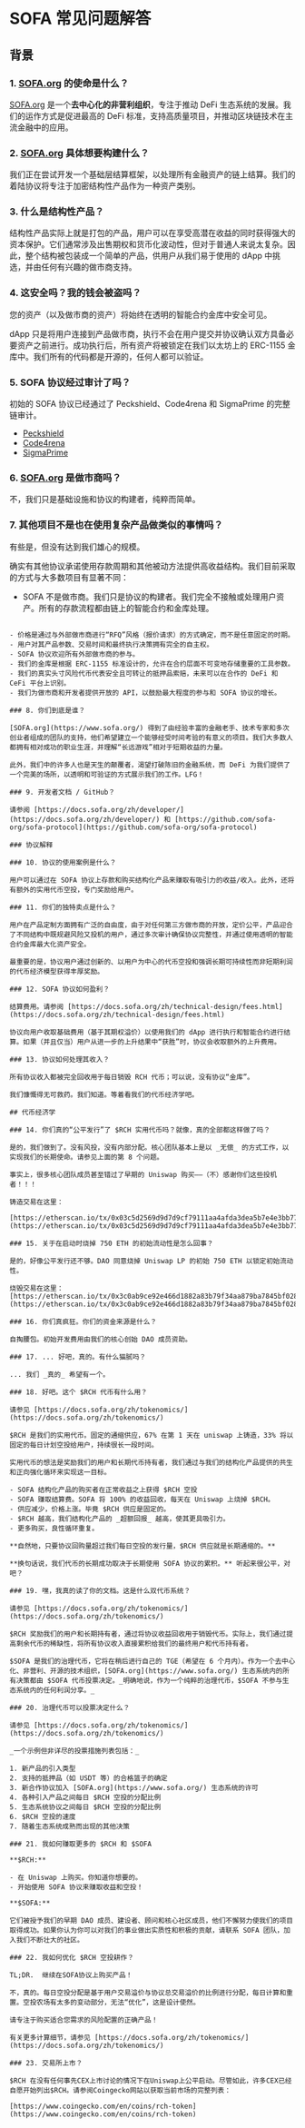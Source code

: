 
# SOFA 常见问题解答

## 背景

### 1. [SOFA.org](https://www.sofa.org/) 的使命是什么？

[SOFA.org](https://www.sofa.org/) 是一个**去中心化的非营利组织**，专注于推动 DeFi 生态系统的发展。我们的运作方式是促进最高的 DeFi 标准，支持高质量项目，并推动区块链技术在主流金融中的应用。

### 2. [SOFA.org](https://www.sofa.org/) 具体想要构建什么？

我们正在尝试开发一个基础层结算框架，以处理所有金融资产的链上结算。我们的着陆协议将专注于加密结构性产品作为一种资产类别。

### 3. 什么是结构性产品？

结构性产品实际上就是打包的产品，用户可以在享受高潜在收益的同时获得强大的资本保护。它们通常涉及出售期权和货币化波动性，但对于普通人来说太复杂。因此，整个结构被包装成一个简单的产品，供用户从我们易于使用的 dApp 中挑选，并由任何有兴趣的做市商支持。

### 4. 这安全吗？我的钱会被盗吗？

您的资产（以及做市商的资产）将始终在透明的智能合约金库中安全可见。

dApp 只是将用户连接到产品做市商，执行不会在用户提交并协议确认双方具备必要资产之前进行。成功执行后，所有资产将被锁定在我们以太坊上的 ERC-1155 金库中。我们所有的代码都是开源的，任何人都可以验证。

### 5. SOFA 协议经过审计了吗？

初始的 SOFA 协议已经通过了 Peckshield、Code4rena 和 SigmaPrime 的完整链审计。
  - [Peckshield](https://github.com/peckshield/publications/blob/master/audit_reports/PeckShield-Audit-Report-Sofa-v1.0.pdf)
  - [Code4rena](https://code4rena.com/reports/2024-05-sofa-pro-league)
  - [SigmaPrime](https://github.com/sigp/public-audits/blob/master/reports/sofa/review.pdf)

### 6. [SOFA.org](https://www.sofa.org/) 是做市商吗？

不，我们只是基础设施和协议的构建者，纯粹而简单。

### 7. 其他项目不是也在使用复杂产品做类似的事情吗？

有些是，但没有达到我们雄心的规模。

确实有其他协议承诺使用存款周期和其他被动方法提供高收益结构。我们目前采取的方式与大多数项目有显著不同：

- SOFA 不是做市商。我们只是协议的构建者。我们完全不接触或处理用户资产。所有的存款流程都由链上的智能合约和金库处理。
```

- 价格是通过与外部做市商进行“RFQ”风格（报价请求）的方式确定，而不是任意固定的时期。
- 用户对其产品参数、交易时间和最终执行决策拥有完全的自主权。
- SOFA 协议欢迎所有外部做市商的参与。
- 我们的金库是根据 ERC-1155 标准设计的，允许在合约层面不可变地存储重要的工具参数。
- 我们的真实头寸风险代币代表安全且可转让的抵押品索赔，未来可以在合作的 DeFi 和 CeFi 平台上识别。
- 我们为做市商和开发者提供开放的 API，以鼓励最大程度的参与和 SOFA 协议的增长。

### 8. 你们到底是谁？

[SOFA.org](https://www.sofa.org/) 得到了由经验丰富的金融老手、技术专家和多次创业者组成的团队的支持，他们希望建立一个能够经受时间考验的有意义的项目。我们大多数人都拥有相对成功的职业生涯，并理解“长远游戏”相对于短期收益的力量。

此外，我们中的许多人也是天生的颠覆者，渴望打破陈旧的金融系统，而 DeFi 为我们提供了一个完美的场所，以透明和可验证的方式展示我们的工作。LFG！

### 9. 开发者文档 / GitHub？

请参阅 [https://docs.sofa.org/zh/developer/](https://docs.sofa.org/zh/developer/) 和 [https://github.com/sofa-org/sofa-protocol](https://github.com/sofa-org/sofa-protocol)

### 协议解释

### 10. 协议的使用案例是什么？

用户可以通过在 SOFA 协议上存款和购买结构化产品来赚取有吸引力的收益/收入。此外，还将有额外的实用代币空投，专门奖励给用户。

### 11. 你们的独特卖点是什么？

用户在产品定制方面拥有广泛的自由度，由于对任何第三方做市商的开放，定价公平，产品迎合了不同结构中既规避风险又投机的用户，通过多次审计确保协议完整性，并通过使用透明的智能合约金库最大化资产安全。

最重要的是，协议用户通过创新的、以用户为中心的代币空投和强调长期可持续性而非短期利润的代币经济模型获得丰厚奖励。

### 12. SOFA 协议如何盈利？

结算费用。请参阅 [https://docs.sofa.org/zh/technical-design/fees.html](https://docs.sofa.org/zh/technical-design/fees.html)

协议向用户收取基础费用（基于其期权溢价）以使用我们的 dApp 进行执行和智能合约进行结算。如果（并且仅当）用户从进一步的上升结果中“获胜”时，协议会收取额外的上升费用。

### 13. 协议如何处理其收入？

所有协议收入都被完全回收用于每日销毁 RCH 代币；可以说，没有协议“金库”。

我们慷慨得无可救药。我们知道。等着看我们的代币经济学吧。

## 代币经济学

### 14. 你们真的“公平发行”了 $RCH 实用代币吗？就像，真的全部都这样做了吗？

是的，我们做到了。没有风投，没有内部分配。核心团队基本上是以 _无偿_ 的方式工作，以实现我们的长期使命。请参见上面的第 8 个问题。

事实上，很多核心团队成员甚至错过了早期的 Uniswap 购买——（不）感谢你们这些投机者！！！

铸造交易在这里：

[https://etherscan.io/tx/0x03c5d2569d9d7d9cf79111aa4afda3dea5b7e4e3bb77c580caf75a88fc08eeb2](https://etherscan.io/tx/0x03c5d2569d9d7d9cf79111aa4afda3dea5b7e4e3bb77c580caf75a88fc08eeb2)

### 15. 关于在启动时烧掉 750 ETH 的初始流动性是怎么回事？

是的，好像公平发行还不够。DAO 同意烧掉 Uniswap LP 的初始 750 ETH 以锁定初始流动性。

烧毁交易在这里：[https://etherscan.io/tx/0x3c0ab9ce92e466d1882a83b79f34aa879ba7845bf028779f71390e882f6733e7](https://etherscan.io/tx/0x3c0ab9ce92e466d1882a83b79f34aa879ba7845bf028779f71390e882f6733e7)

### 16. 你们真疯狂。你们的资金来源是什么？

自掏腰包。初始开发费用由我们的核心创始 DAO 成员资助。

### 17. ... 好吧，真的。有什么猫腻吗？

... 我们 _真的_ 希望有一个。

### 18. 好吧。这个 $RCH 代币有什么用？

请参见 [https://docs.sofa.org/zh/tokenomics/](https://docs.sofa.org/zh/tokenomics/)

$RCH 是我们的实用代币。固定的通缩供应，67% 在第 1 天在 uniswap 上铸造，33% 将以固定的每日计划空投给用户，持续很长一段时间。

实用代币的想法是奖励我们的用户和长期代币持有者，我们通过与我们的结构化产品提供的共生和正向强化循环来实现这一目标。

- SOFA 结构化产品的购买者在正常收益之上获得 $RCH 空投
- SOFA 赚取结算费。SOFA 将 100% 的收益回收，每天在 Uniswap 上烧掉 $RCH。
- 供应减少，价格上涨。毕竟 $RCH 供应是固定的。
- $RCH 越高，我们结构化产品的 _超额回报_ 越高，使其更具吸引力。
- 更多购买，良性循环重复。

**自然地，只要协议回购量超过我们每日空投的发行量，$RCH 供应就是长期通缩的。**

**换句话说，我们代币的长期成功取决于长期使用 SOFA 协议的累积。** 听起来很公平，对吧？

### 19. 嘿，我真的读了你的文档。这是什么双代币系统？

请参见 [https://docs.sofa.org/zh/tokenomics/](https://docs.sofa.org/zh/tokenomics/)

$RCH 奖励我们的用户和长期持有者，通过将协议收益回收用于销毁代币。实际上，我们通过提高剩余代币的稀缺性，将所有协议收入直接累积给我们的最终用户和代币持有者。

$SOFA 是我们的治理代币，它将在稍后进行自己的 TGE（希望在 6 个月内）。作为一个去中心化、非营利、开源的技术组织，[SOFA.org](https://www.sofa.org/) 生态系统内的所有决策都由 $SOFA 代币投票决定。_明确地说，作为一个纯粹的治理代币，$SOFA 不参与生态系统内的任何利润分享。_

### 20. 治理代币可以投票决定什么？

请参见 [https://docs.sofa.org/zh/tokenomics/](https://docs.sofa.org/zh/tokenomics/)

_一个示例但非详尽的投票措施列表包括：_

1. 新产品的引入类型
2. 支持的抵押品（如 USDT 等）的合格篮子的确定
3. 新合作协议加入 [SOFA.org](https://www.sofa.org/) 生态系统的许可
4. 各种引入产品之间每日 $RCH 空投的分配比例
5. 生态系统协议之间每日 $RCH 空投的分配比例
6. $RCH 空投的速度
7. 随着生态系统成熟而出现的其他决策

### 21. 我如何赚取更多的 $RCH 和 $SOFA

**$RCH:**

- 在 Uniswap 上购买。你知道你想要的。
- 开始使用 SOFA 协议来赚取收益和空投！

**$SOFA:**

它们被授予我们的早期 DAO 成员、建设者、顾问和核心社区成员，他们不懈努力使我们的项目取得成功。如果你认为你可以对我们的事业做出实质性和积极的贡献，请联系 SOFA 团队，加入我们不断壮大的社区。

### 22. 我如何优化 $RCH 空投耕作？

TL;DR.  继续在SOFA协议上购买产品！

不，真的。每日空投分配是基于用户交易溢价与协议总交易溢价的比例进行分配，每日计算和重置。空投农场有太多的变动部分，无法“优化”，这是设计使然。

请专注于购买适合您需求的风险配置的正确产品！

有关更多计算细节，请参见 [https://docs.sofa.org/zh/tokenomics/](https://docs.sofa.org/zh/tokenomics/)

### 23. 交易所上市？

$RCH 在没有任何事先CEX上市讨论的情况下在Uniswap上公平启动。尽管如此，许多CEX已经自愿开始列出$RCH。请参阅Coingecko网站以获取当前市场的完整列表：

[https://www.coingecko.com/en/coins/rch-token](https://www.coingecko.com/en/coins/rch-token)
